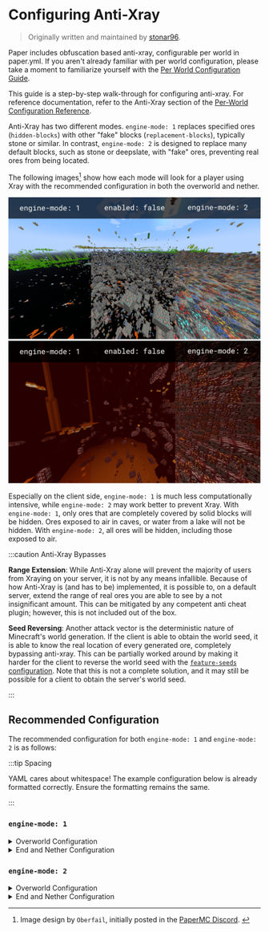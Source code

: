 # Configuring Anti-Xray

> Originally written and maintained by [stonar96](https://github.com/stonar96).

Paper includes obfuscation based anti-xray, configurable per world in paper.yml. If you aren't
already familiar with per world configuration, please take a moment to familiarize yourself with the
[Per World Configuration Guide](per-world-configuration.md).

This guide is a step-by-step walk-through for configuring anti-xray. For reference documentation,
refer to the Anti-Xray section of the
[Per-World Configuration Reference](../reference/paper-per-world-configuration.md#anti-xray).

Anti-Xray has two different modes. `engine-mode: 1` replaces specified ores (`hidden-blocks`) with
other "fake" blocks (`replacement-blocks`), typically stone or similar. In contrast,
`engine-mode: 2` is designed to replace many default blocks, such as stone or deepslate, with "fake"
ores, preventing real ores from being located.

The following images[^1] show how each mode will look for a player using Xray with the recommended
configuration in both the overworld and nether.

[^1]:
    Image design by `Oberfail`, initially posted in the
    [PaperMC Discord](https://discord.gg/papermc). ​

![Overworld Anti-Xray Comparison](assets/anti-xray-overworld.png)
![Nether Anti-Xray Comparison](assets/anti-xray-nether.png)

Especially on the client side, `engine-mode: 1` is much less computationally intensive, while
`engine-mode: 2` may work better to prevent Xray. With `engine-mode: 1`, only ores that are
completely covered by solid blocks will be hidden. Ores exposed to air in caves, or water from a
lake will not be hidden. With `engine-mode: 2`, all ores will be hidden, including those exposed to
air.

:::caution Anti-Xray Bypasses

**Range Extension**: While Anti-Xray alone will prevent the majority of users from Xraying on your
server, it is not by any means infallible. Because of how Anti-Xray is (and has to be) implemented,
it is possible to, on a default server, extend the range of real ores you are able to see by a not
insignificant amount. This can be mitigated by any competent anti cheat plugin; however, this is not
included out of the box.

**Seed Reversing**: Another attack vector is the deterministic nature of Minecraft's world
generation. If the client is able to obtain the world seed, it is able to know the real location of
every generated ore, completely bypassing anti-xray. This can be partially worked around by making
it harder for the client to reverse the world seed with the
[`feature-seeds` configuration](../reference/paper-per-world-configuration.md#feature-seeds). Note
that this is not a complete solution, and it may still be possible for a client to obtain the
server's world seed.

:::

## Recommended Configuration

The recommended configuration for both `engine-mode: 1` and `engine-mode: 2` is as follows:

:::tip Spacing

YAML cares about whitespace! The example configuration below is already formatted correctly. Ensure
the formatting remains the same.

:::

### `engine-mode: 1`

<details>
  <summary>Overworld Configuration</summary>

Replace the existing `anti-xray` block in `paper.yml` (under `world-settings.default`) with the
following:

<!-- prettier-ignore -->
```yaml title="paper.yml"
    anti-xray:
      enabled: true
      engine-mode: 1
      chunk-edge-mode: 2
      max-chunk-section-index: 3
      # As of 1.18 some ores are generated much higher.
      # Please adjust the max-block-height setting at your own discretion.
      # https://minecraft.fandom.com/wiki/Ore might be helpful.
      max-block-height: 64
      update-radius: 2
      lava-obscures: false
      use-permission: false
      hidden-blocks:
      # There's no chance to hide dungeon chests but buried treasures will be hidden.
      - chest
      - coal_ore
      - deepslate_coal_ore
      - copper_ore
      - deepslate_copper_ore
      - raw_copper_block
      - diamond_ore
      - deepslate_diamond_ore
      - emerald_ore
      - deepslate_emerald_ore
      - gold_ore
      - deepslate_gold_ore
      - iron_ore
      - deepslate_iron_ore
      - raw_iron_block
      - lapis_ore
      - deepslate_lapis_ore
      - redstone_ore
      - deepslate_redstone_ore
      replacement-blocks:
      - stone
      - oak_planks
      - deepslate
```

</details>

<details>
  <summary>End and Nether Configuration</summary>

Copy and paste this at the very bottom of `paper.yml`. See the
[Per-World Configuration Guide](per-world-configuration.md) for more information. Remember to change
the world names if your worlds are named differently!

<!-- prettier-ignore -->
```yml title="paper.yml"
  world_nether:
   anti-xray:
      max-chunk-section-index: 7
      max-block-height: 128
      hidden-blocks:
        - ancient_debris
        - nether_gold_ore
        - nether_quartz_ore
  world_the_end:
    anti-xray:
      enabled: false
```

</details>

### `engine-mode: 2`

<details>
  <summary>Overworld Configuration</summary>

Replace the existing `anti-xray` block in `paper.yml` (under `world-settings.default`) with the
following:

<!-- prettier-ignore -->
```yaml title="paper.yml"
    anti-xray:
      enabled: true
      engine-mode: 2
      chunk-edge-mode: 2
      max-chunk-section-index: 3
      # As of 1.18 some ores are generated much higher.
      # Please adjust the max-block-height setting at your own discretion.
      # https://minecraft.fandom.com/wiki/Ore might be helpful.
      max-block-height: 64
      update-radius: 2
      lava-obscures: false
      use-permission: false
      hidden-blocks:
      # You can add air here such that many holes are generated.
      # This works well against cave finders but may cause client FPS drops for all players.
      - air
      - copper_ore
      - deepslate_copper_ore
      - raw_copper_block
      - diamond_ore
      - deepslate_diamond_ore
      - gold_ore
      - deepslate_gold_ore
      - iron_ore
      - deepslate_iron_ore
      - raw_iron_block
      - lapis_ore
      - deepslate_lapis_ore
      - redstone_ore
      - deepslate_redstone_ore
      replacement-blocks:
      # Chest is a tile entity and can't be added to hidden-blocks in engine-mode: 2.
      # But adding chest here will hide buried treasures, if max-chunk-section-index is increased.
      - chest
      - amethyst_block
      - andesite
      - budding_amethyst
      - calcite
      - coal_ore
      - deepslate_coal_ore
      - deepslate
      - diorite
      - dirt
      - emerald_ore
      - deepslate_emerald_ore
      - granite
      - gravel
      - oak_planks
      - smooth_basalt
      - stone
      - tuff
```

</details>

<details>
  <summary>End and Nether Configuration</summary>

Copy and paste this at the very bottom of `paper.yml`. See the
[Per-World Configuration Guide](per-world-configuration.md) for more information. Remember to change
the world names if your worlds are named differently!

<!-- prettier-ignore -->
```yml title="paper.yml"
  world_nether:
    anti-xray:
      max-chunk-section-index: 7
      max-block-height: 128
      hidden-blocks:
        - air # See note about air above.
        - ancient_debris
        - bone_block
        - glowstone
        - magma_block
        - nether_bricks
        - nether_gold_ore
        - nether_quartz_ore
        - polished_blackstone_bricks
      replacement-blocks:
        - basalt
        - blackstone
        - gravel
        - netherrack
        - soul_sand
        - soul_soil
  world_the_end:
    anti-xray:
      enabled: false
```

</details>
